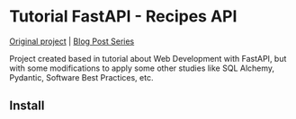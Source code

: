 # Tutorial FastAPI - Recipes API

[Original project](https://github.com/ChristopherGS/ultimate-fastapi-tutorial) | [Blog Post Series](https://christophergs.com/tutorials/ultimate-fastapi-tutorial-pt-1-hello-world/)

Project created based in tutorial about Web Development with FastAPI, but with some modifications to apply some other studies like SQL Alchemy, Pydantic, Software Best Practices, etc.

## Install
